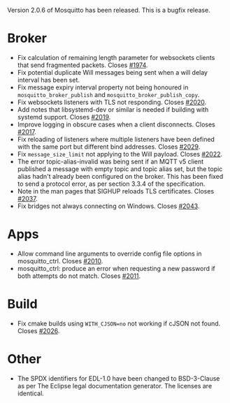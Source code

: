 <!--
.. title: Version 2.0.6 released.
.. slug: version-2-0-6-released
.. date: 2021-01-28 12:24:38 UTC
.. tags: Releases
.. category:
.. link:
.. description:
.. type: text
-->

Version 2.0.6 of Mosquitto has been released. This is a bugfix release.

# Broker

- Fix calculation of remaining length parameter for websockets clients that
  send fragmented packets. Closes [#1974].
- Fix potential duplicate Will messages being sent when a will delay interval
  has been set.
- Fix message expiry interval property not being honoured in
  `mosquitto_broker_publish` and `mosquitto_broker_publish_copy`.
- Fix websockets listeners with TLS not responding. Closes [#2020].
- Add notes that libsystemd-dev or similar is needed if building with systemd
  support. Closes [#2019].
- Improve logging in obscure cases when a client disconnects. Closes [#2017].
- Fix reloading of listeners where multiple listeners have been defined with
  the same port but different bind addresses. Closes [#2029].
- Fix `message_size_limit` not applying to the Will payload. Closes [#2022].
- The error topic-alias-invalid was being sent if an MQTT v5 client published
  a message with empty topic and topic alias set, but the topic alias hadn't
  already been configured on the broker. This has been fixed to send a
  protocol error, as per section 3.3.4 of the specification.
- Note in the man pages that SIGHUP reloads TLS certificates. Closes [#2037].
- Fix bridges not always connecting on Windows. Closes [#2043].

# Apps

- Allow command line arguments to override config file options in
  mosquitto_ctrl. Closes [#2010].
- mosquitto_ctrl: produce an error when requesting a new password if both
  attempts do not match. Closes [#2011].

# Build

- Fix cmake builds using `WITH_CJSON=no` not working if cJSON not found.
  Closes [#2026].

# Other

- The SPDX identifiers for EDL-1.0 have been changed to BSD-3-Clause as per
  The Eclipse legal documentation generator. The licenses are identical.

[#1974]: https://github.com/eclipse/mosquitto/issues/1974

[#2010]: https://github.com/eclipse/mosquitto/issues/2010

[#2011]: https://github.com/eclipse/mosquitto/issues/2011

[#2017]: https://github.com/eclipse/mosquitto/issues/2017

[#2019]: https://github.com/eclipse/mosquitto/issues/2019

[#2020]: https://github.com/eclipse/mosquitto/issues/2020

[#2022]: https://github.com/eclipse/mosquitto/issues/2022

[#2026]: https://github.com/eclipse/mosquitto/issues/2026

[#2029]: https://github.com/eclipse/mosquitto/issues/2029

[#2037]: https://github.com/eclipse/mosquitto/issues/2037

[#2043]: https://github.com/eclipse/mosquitto/issues/2043

